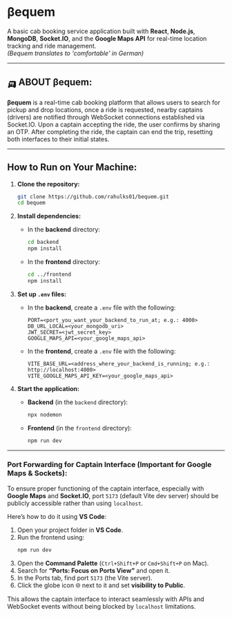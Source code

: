 # βequem

A basic cab booking service application built with **React**, **Node.js**, **MongoDB**, **Socket.IO**, and the **Google Maps API** for real-time location tracking and ride management.<br> <i>(Bequem translates to 'comfortable' in German)</i>

---

## 🛺 ABOUT βequem:

**βequem** is a real-time cab booking platform that allows users to search for pickup and drop locations, once a ride is requested, nearby captains (drivers) are notified through WebSocket connections established via Socket.IO. Upon a captain accepting the ride, the user confirms by sharing an OTP. After completing the ride, the captain can end the trip, resetting both interfaces to their initial states.

---

## How to Run on Your Machine:

1. **Clone the repository:**

   ```bash
   git clone https://github.com/rahulks01/bequem.git
   cd bequem
   ```

2. **Install dependencies:**

   - In the **backend** directory:
     ```bash
     cd backend
     npm install
     ```

   - In the **frontend** directory:
     ```bash
     cd ../frontend
     npm install
     ```

3. **Set up `.env` files:**

   - In the **backend**, create a `.env` file with the following:
     ```
     PORT=<port_you_want_your_backend_to_run_at; e.g.: 4000>
     DB_URL_LOCAL=<your_mongodb_uri>
     JWT_SECRET=<jwt_secret_key>
     GOOGLE_MAPS_API=<your_google_maps_api>
     ```

   - In the **frontend**, create a `.env` file with the following:
     ```
     VITE_BASE_URL=<address_where_your_backend_is_running; e.g.: http://localhost:4000>
     VITE_GOOGLE_MAPS_API_KEY=<your_google_maps_api>
     ```

4. **Start the application:**

   - **Backend** (in the `backend` directory):
     ```bash
     npx nodemon
     ```

   - **Frontend** (in the `frontend` directory):
     ```bash
     npm run dev
     ```

---

### Port Forwarding for Captain Interface (Important for Google Maps & Sockets):

To ensure proper functioning of the captain interface, especially with **Google Maps** and **Socket.IO**, port `5173` (default Vite dev server) should be publicly accessible rather than using `localhost`.

Here’s how to do it using **VS Code**:

1. Open your project folder in **VS Code**.
2. Run the frontend using:
   ```bash
   npm run dev
   ```
3. Open the **Command Palette** (`Ctrl+Shift+P` or `Cmd+Shift+P` on Mac).
4. Search for **“Ports: Focus on Ports View”** and open it.
5. In the Ports tab, find port `5173` (the Vite server).
6. Click the globe icon 🌐 next to it and set **visibility to Public**.

This allows the captain interface to interact seamlessly with APIs and WebSocket events without being blocked by `localhost` limitations.
